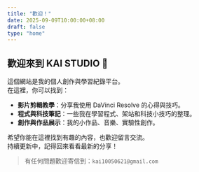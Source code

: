 ```yaml
---
title: "歡迎！"
date: 2025-09-09T10:00:00+08:00
draft: false
type: "home"
---
```


## 歡迎來到 KAI STUDIO 🎉

這個網站是我的個人創作與學習紀錄平台。  
在這裡，你可以找到：

- **影片剪輯教學**：分享我使用 DaVinci Resolve 的心得與技巧。  
- **程式與科技筆記**：一些我在學習程式、架站和科技小技巧的整理。  
- **創作與作品展示**：我的小作品、音樂、實驗性創作。

希望你能在這裡找到有趣的內容，也歡迎留言交流。  
持續更新中，記得回來看看最新的分享！

> 有任何問題歡迎寄信到：`kai10050621@gmail.com`